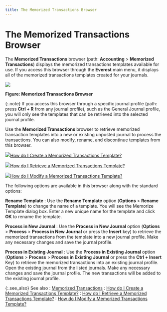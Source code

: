 ```yaml
---
title: The Memorized Transactions Browser
---
```


# The Memorized Transactions Browser


The **Memorized Transactions**  browser (path: **Accounting** >  **Memorized Transactions**) displays  the memorized transactions templates available for use. If you access  this browser through the **Everest**  main menu, it displays all of the memorized transactions templates created  for your journals.


![]({{site.acc_baseurl}}/img/memorized_transactions_browser_showing_all_templates_acc.gif)


**Figure: Memorized Transactions Browser**


{:.note}
If you access this browser through a specific  journal profile (path: press **Ctrl + R**  from any journal profile), such as the General Journal profile, you will  only see the templates that can be retrieved into the selected journal  profile.


Use the **Memorized Transactions**  browser to retrieve memorized transaction templates into a new or existing  unposted journal to process the transactions. You can also modify, rename,  and discontinue templates from this browser.


![]({{site.acc_baseurl}}/img/lens.gif)[How  do I Create a Memorized Transactions Template?]({{site.acc_baseurl}}/memorized-transactions/how_do_i_create_a_memorized_transactions_template_acc.html)


![]({{site.acc_baseurl}}/img/lens.gif)[How  do I Retrieve a Memorized Transactions Template?]({{site.acc_baseurl}}/memorized-transactions/how_do_i_retrieve_a_memorized_transactions_template_acc.html)


![]({{site.acc_baseurl}}/img/lens.gif)[How  do I Modify a Memorized Transactions Template?]({{site.acc_baseurl}}/memorized-transactions/how_do_i_modify_a_memorized_transactions_template_acc.html)


The following options are available in this browser along  with the standard options:


**Rename Template**
: Use the **Rename 
 Template** option (**Options**  > **Rename Template**) to change  the name of a template. You will see the Memorize Template dialog box.  Enter a new unique name for the template and click **OK**  to rename the template.


**Process in New Journal**
: Use the **Process 
 in New Journal** option (**Options**  > **Process** > **Process 
 in New Journal** or press the **Insert**  key) to retrieve the memorized transactions from the template into a new  journal profile. Make any necessary changes and save the journal profile.


**Process in Existing Journal**
: Use the **Process 
 in Existing Journal** option (**Options**  > **Process** > **Process 
 in Existing** **Journal** or  press the **Ctrl + Insert** Key) to  retrieve the memorized transactions into an existing journal profile.  Open the existing journal from the listed journals. Make any necessary  changes and save the journal profile. The new transactions will be added  to the existing journal profile.


{:.see_also}
See also
: [Memorized  Transactions]({{site.acc_baseurl}}/memorized-transactions/memorized_transactions_acc.html)
: [How  do I Create a Memorized Transactions Template?]({{site.acc_baseurl}}/memorized-transactions/how_do_i_create_a_memorized_transactions_template_acc.html)
: [How  do I Retrieve a Memorized Transactions Template?]({{site.acc_baseurl}}/memorized-transactions/how_do_i_retrieve_a_memorized_transactions_template_acc.html)
: [How  do I Modify a Memorized Transactions Template?]({{site.acc_baseurl}}/memorized-transactions/how_do_i_modify_a_memorized_transactions_template_acc.html)
